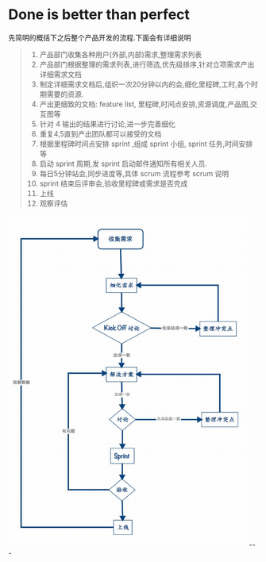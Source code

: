 

# **Done is better than perfect**


先简明的概括下之后整个产品开发的流程.下面会有详细说明

> 1. 产品部门收集各种用户(外部,内部)需求,整理需求列表
> 2. 产品部门根据整理的需求列表,进行筛选,优先级排序,针对立项需求产出详细需求文档
> 3. 制定详细需求文档后,组织一次20分钟以内的会,细化里程碑,工时,各个时期需要的资源.
> 4. 产出更细致的文档: feature list, 里程碑,时间点安排,资源调度,产品图,交互图等
> 5. 针对 4 输出的结果进行讨论,进一步完善细化
> 6. 重复4,5直到产出团队都可以接受的文档
> 7. 根据里程碑时间点安排 sprint ,组成 sprint 小组, sprint 任务,时间安排等
> 8. 启动 sprint 周期,发 sprint 启动邮件通知所有相关人员.
> 9. 每日5分钟站会,同步进度等,具体 scrum 流程参考 scrum 说明
> 10. sprint 结束后评审会,验收里程碑或需求是否完成
> 11. 上线
> 12. 观察评估

<img src='../img/base_flow_chart.png'  width='481px'  height='670px'/> 
---

